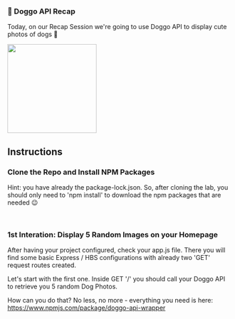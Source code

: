 ### 🐶 Doggo API Recap

Today, on our Recap Session we're going to use Doggo API to display cute photos of dogs 🥺

<img width="200" height="200" src="https://bestlifeonline.com/wp-content/uploads/sites/3/2019/10/Screen-Shot-2019-10-09-at-5.37.37-PM.jpg?quality=82&strip=all"/>

## Instructions

### Clone the Repo and Install NPM Packages

Hint: you have already the package-lock.json. So, after cloning the lab, you should only need to 'npm install' to download the npm packages that are needed 😉

<br>

### 1st Interation: Display 5 Random Images on your Homepage

After having your project configured, check your app.js file. There you will find some basic Express / HBS configurations with already two 'GET' request routes created. 

Let's start with the first one. Inside GET '/' you should call your Doggo API to retrieve you 5 random Dog Photos. 

How can you do that? No less, no more - everything you need is here: https://www.npmjs.com/package/doggo-api-wrapper 
